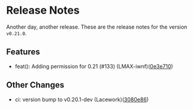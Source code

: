 # Release Notes
Another day, another release. These are the release notes for the version `v0.21.0`.

## Features
* feat(): Adding permission for 0.21 (#133) (LMAX-iwnf)([0e3e710](https://github.com/lacework/terraform-aws-config/commit/0e3e710b07eabe962204d209bbaaa0bc179eec8b))
## Other Changes
* ci: version bump to v0.20.1-dev (Lacework)([3080e86](https://github.com/lacework/terraform-aws-config/commit/3080e86e7bb03a332edd3782fd131572ead2c96b))
